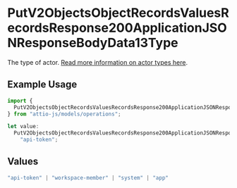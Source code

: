 # PutV2ObjectsObjectRecordsValuesRecordsResponse200ApplicationJSONResponseBodyData13Type

The type of actor. [Read more information on actor types here](/docs/actors).

## Example Usage

```typescript
import {
  PutV2ObjectsObjectRecordsValuesRecordsResponse200ApplicationJSONResponseBodyData13Type,
} from "attio-js/models/operations";

let value:
  PutV2ObjectsObjectRecordsValuesRecordsResponse200ApplicationJSONResponseBodyData13Type =
    "api-token";
```

## Values

```typescript
"api-token" | "workspace-member" | "system" | "app"
```